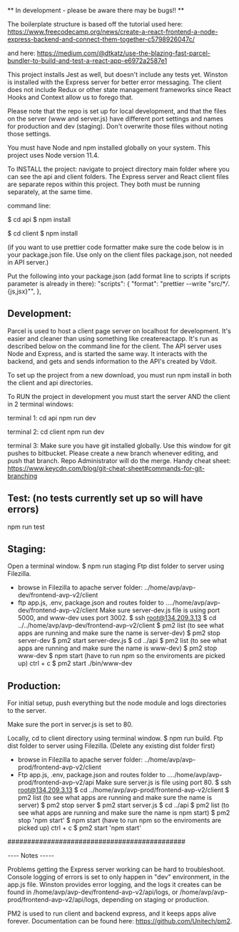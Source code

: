 ** In development - please be aware there may be bugs!! **

The boilerplate structure is based off the tutorial used here:
https://www.freecodecamp.org/news/create-a-react-frontend-a-node-express-backend-and-connect-them-together-c5798926047c/

and here:
https://medium.com/@dtkatz/use-the-blazing-fast-parcel-bundler-to-build-and-test-a-react-app-e6972a2587e1

This project installs Jest as well, but doesn't include any tests yet. Winston is installed with the Express server for better error messaging.
The client does not include Redux or other state management frameworks since React Hooks and Context allow us to forego that.

Please note that the repo is set up for local development, and that the files on the server (www and server.js) have different port settings and names for production and dev (staging). Don't overwrite those files without noting those settings.

You must have Node and npm installed globally on your system. This project uses Node version 11.4.

To INSTALL the project:
navigate to project directory main folder where you can see the api and client folders. The Express server and React client files are separate repos within this project. They both must be running separately, at the same time.

command line:

$ cd api
$ npm install

$ cd client
$ npm install

(if you want to use prettier code formatter make sure the code below is in your package.json file. Use only on the client files package.json, not needed in API server.)

Put the following into your package.json (add format line to scripts if scripts parameter is already in there):
"scripts": {
"format": "prettier --write \"src/\*_/_.{js,jsx}\"",
},

## Development:

Parcel is used to host a client page server on localhost for development. It's easier and cleaner than using something like createreactapp. It's run as described below on the command line for the client.
The API server uses Node and Express, and is started the same way. It interacts with the backend, and gets and sends information to the API's created by Vdoit.

To set up the project from a new download, you must run npm install in both the client and api directories.

To RUN the project in development you must start the server AND the client in 2 terminal windows:

terminal 1:
cd api
npm run dev

terminal 2:
cd client
npm run dev

terminal 3:
Make sure you have git installed globally. Use this window for git pushes to bitbucket. Please create a new branch whenever editing, and push that branch. Repo Administrator will do the merge.
Handy cheat sheet: https://www.keycdn.com/blog/git-cheat-sheet#commands-for-git-branching

## Test: (no tests currently set up so will have errors)

npm run test

## Staging:

Open a terminal window.
$ npm run staging
 Ftp dist folder to server using Filezilla.
 - browse in Filezilla to apache server folder: ../home/avp/avp-dev/frontend-avp-v2/client 
 - ftp app.js, .env, package.json and routes folder to ..../home/avp/avp-dev/frontend-avp-v2/client
 Make sure server-dev.js file is using port 5000, and www-dev uses port 3002.
$ ssh root@134.209.3.13
$ cd ../../home/avp/avp-dev/frontend-avp-v2/client
$ pm2 list (to see what apps are running and make sure the name is server-dev)
$ pm2 stop server-dev
$ pm2 start server-dev.js
$ cd ../api
$ pm2 list (to see what apps are running and make sure the name is www-dev)
$ pm2 stop www-dev
$ npm start (have to run npm so the enviroments are picked up)
ctrl + c
$ pm2 start ./bin/www-dev

## Production:
For initial setup, push everything but the node module and logs directories to the server.

Make sure the port in server.js is set to 80.

Locally, cd to client directory using terminal window.
$ npm run build.
 Ftp dist folder to server using Filezilla. (Delete any existing dist folder first)
 - browse in Filezilla to apache server folder: ../home/avp/avp-prod/frontend-avp-v2/client 
 - Ftp app.js, .env, package.json and routes folder to ..../home/avp/avp-prod/frontend-avp-v2/api
 Make sure server.js is file using port 80.
$ ssh root@134.209.3.13
$ cd ../home/avp/avp-prod/frontend-avp-v2/client
$ pm2 list (to see what apps are running and make sure the name is server)
$ pm2 stop server
$ pm2 start server.js
$ cd ../api
$ pm2 list (to see what apps are running and make sure the name is npm start)
$ pm2 stop 'npm start'
$ npm start  (have to run npm so the enviroments are picked up)
ctrl + c
$ pm2 start 'npm start'


#############################################

---- Notes -----

Problems getting the Express server working can be hard to troubleshoot. Console logging of errors is set to only happen in "dev" environment, in the app.js file.
Winston provides error logging, and the logs it creates can be found in /home/avp/avp-dev/frontend-avp-v2/api/logs, or /home/avp/avp-prod/frontend-avp-v2/api/logs, depending on staging or production.

PM2 is used to run client and backend express, and it keeps apps alive forever. Documentation can be found here: https://github.com/Unitech/pm2.
